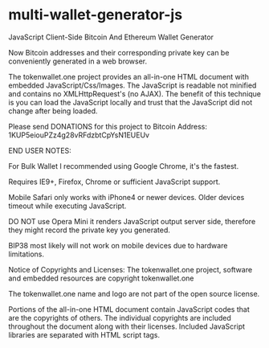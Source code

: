 # multi-wallet-generator-js

JavaScript Client-Side Bitcoin And Ethereum Wallet Generator

Now Bitcoin addresses and their corresponding private key can be conveniently generated in a web browser.

The tokenwallet.one project provides an all-in-one HTML document with embedded JavaScript/Css/Images. The JavaScript is readable not minified and contains no XMLHttpRequest's (no AJAX). The benefit of this technique is you can load the JavaScript locally and trust that the JavaScript did not change after being loaded.

Please send DONATIONS for this project to Bitcoin Address: 1KUP5eiouPZz4g28vRFdzbtCpYsN1EUEUv

END USER NOTES:

For Bulk Wallet I recommended using Google Chrome, it's the fastest.

Requires IE9+, Firefox, Chrome or sufficient JavaScript support.

Mobile Safari only works with iPhone4 or newer devices. Older devices timeout while executing JavaScript.

DO NOT use Opera Mini it renders JavaScript output server side, therefore they might record the private key you generated.

BIP38 most likely will not work on mobile devices due to hardware limitations.

Notice of Copyrights and Licenses:
The tokenwallet.one project, software and embedded resources are copyright tokenwallet.one

The tokenwallet.one name and logo are not part of the open source license.

Portions of the all-in-one HTML document contain JavaScript codes that are the copyrights of others. The individual copyrights are included throughout the document along with their licenses. Included JavaScript libraries are separated with HTML script tags.
